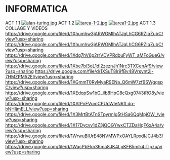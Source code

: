 # INFORMATICA
ACT 1.1
[![alan-turing.jpg](https://i.postimg.cc/W3ScmK2g/alan-turing.jpg)](https://postimg.cc/sQBLsTGg)
ACT 1.2
[![tarea-1-2.jpg](https://i.postimg.cc/sDQb11Zp/tarea-1-2.jpg)](https://postimg.cc/7f4KWH96)
[![tarea1-2.jpg](https://i.postimg.cc/rmwPTpkR/tarea1-2.jpg)](https://postimg.cc/VS2RBm5z)
ACT 1.3 
COLLAGE Y VIDEOS
https://drive.google.com/file/d/1Xhumhw3jARWGMlhATJqLhCG6RZIqZubC/view?usp=sharing
https://drive.google.com/file/d/1Xhumhw3jARWGMlhATJqLhCG6RZIqZubC/view?usp=sharing
https://drive.google.com/file/d/1Xdg7hV6p2rrVDVPRdbuFyWT_aMFoGueG/view?usp=sharing
https://drive.google.com/file/d/1Xbe7bi3oL1dl2zeznJh1Nrc3TXCenAf9/view?usp=sharing
https://drive.google.com/file/d/1XSuT8lr9fBv48Vrsvnt2j-7HMZPM52El/view?usp=sharing
https://drive.google.com/file/d/1XGmmT0RyMyaR9ENa_Q6mW7zf9SWgqspC/view?usp=sharing
https://drive.google.com/file/d/1XEdopSw1bG_ilb8HpC8cQxg0743tRO8y/view?usp=sharing
https://drive.google.com/file/d/1XAtPnFVumCPUpWleN6fLdq-bNHIjmELL/view?usp=sharing
https://drive.google.com/file/d/1X3MrtBtATnSTpyrmIg5tHSa6QqMpjOW_/view?usp=sharing
https://drive.google.com/file/d/1X17Dycvv1dZ3jQOGYwxCTZDaHqF6xA4a/view?usp=sharing
https://drive.google.com/file/d/1WrwuBlUrE48NVMWPxOAYLRpxdIJCJ4b3/view?usp=sharing
https://drive.google.com/file/d/1WqcPbEkn36ma8JK4LpKFB5mlk4iTIpzu/view?usp=sharing



